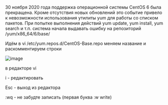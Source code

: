 30 ноября 2020 года поддержка операционной системы CentOS 6 была прекращена. Кроме отсутствия новых обновлений это событие привело к невозможности использования утилиты yum для работы со списком пакетов. При попытке выполнения действий yum update, yum install, yum search и т.п. система начала выдавать ошибку на репозиторий /yum/x86_64/6/base/

Идём в vi /etc/yum.repos.d/CentOS-Base.repo меняем название и раскомментируем строки

![image](https://github.com/user-attachments/assets/5260a5ed-7b64-4cdc-bf59-288c7250a82d)

в редакторе vi 

i - редактировать

Esc - выход из редактора

:wq - не забудте записать (первая буква :w write) 
